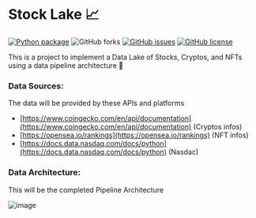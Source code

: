 # Stock Lake 📈 

[![Python package](https://github.com/SamuelBFavarin/stock-lake/actions/workflows/python-package.yml/badge.svg)](https://github.com/SamuelBFavarin/stock-lake/actions/workflows/python-package.yml) ![GitHub forks](https://img.shields.io/github/forks/SamuelBFavarin/stock-lake) [![GitHub issues](https://img.shields.io/github/issues/SamuelBFavarin/stock-lake)](https://github.com/SamuelBFavarin/stock-lake/issues) [![GitHub license](https://img.shields.io/github/license/SamuelBFavarin/stock-lake)](https://github.com/SamuelBFavarin/stock-lake)


This is a project to implement a Data Lake of Stocks, Cryptos, and NFTs using a data pipeline architecture 🎲


### Data Sources:

The data will be provided by these APIs and platforms

- [https://www.coingecko.com/en/api/documentation](https://www.coingecko.com/en/api/documentation) (Cryptos infos)
- [https://opensea.io/rankings](https://opensea.io/rankings) (NFT infos)
- [https://docs.data.nasdaq.com/docs/python](https://docs.data.nasdaq.com/docs/python) (Nasdac)

### Data Architecture:

This will be the completed Pipeline Architecture

![image](https://user-images.githubusercontent.com/17628602/156677773-b33e47c3-4fad-4dbf-a774-6ace529c1fb9.png)

